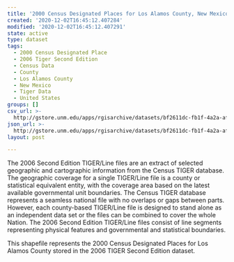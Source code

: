 ```yaml
---
title: '2000 Census Designated Places for Los Alamos County, New Mexico, 2006se TIGER'
created: '2020-12-02T16:45:12.407284'
modified: '2020-12-02T16:45:12.407291'
state: active
type: dataset
tags:
  - 2000 Census Designated Place
  - 2006 Tiger Second Edition
  - Census Data
  - County
  - Los Alamos County
  - New Mexico
  - Tiger Data
  - United States
groups: []
csv_url: >-
  http://gstore.unm.edu/apps/rgisarchive/datasets/bf2611dc-fb1f-4a2a-af96-3330bf9f3910/tgr2006se_losa_place00.derived.csv
json_url: >-
  http://gstore.unm.edu/apps/rgisarchive/datasets/bf2611dc-fb1f-4a2a-af96-3330bf9f3910/tgr2006se_losa_place00.derived.json
layout: post

---
```

The 2006 Second Edition TIGER/Line files are an extract of selected geographic and cartographic information from the Census TIGER database.  The geographic coverage for a single TIGER/Line file is a county or statistical equivalent entity, with the coverage area based on the latest available governmental unit boundaries. The Census TIGER database represents a seamless national file with no overlaps or gaps between parts.  However, each county-based TIGER/Line file is designed to stand alone as an independent data set or the files can be combined to cover the whole Nation.  The 2006 Second Edition  TIGER/Line files consist of line segments representing physical features and governmental and statistical boundaries.  

This shapefile represents the 2000 Census Designated Places for Los Alamos County stored in the 2006 TIGER Second Edition dataset.
